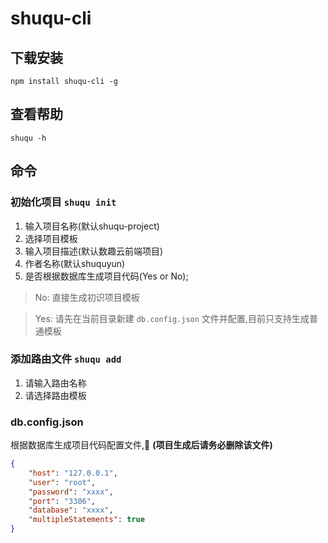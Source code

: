 # shuqu-cli

## 下载安装

```ssh
npm install shuqu-cli -g
```

## 查看帮助

```ssh
shuqu -h
```

## 命令

### 初始化项目 `shuqu init`

1. 输入项目名称(默认shuqu-project)
2. 选择项目模板
3. 输入项目描述(默认数趣云前端项目)
4. 作者名称(默认shuquyun)
5. 是否根据数据库生成项目代码(Yes or No); 

> No: 直接生成初识项目模板

> Yes: 请先在当前目录新建 `db.config.json` 文件并配置,目前只支持生成普通模板


### 添加路由文件 `shuqu add`
    
1. 请输入路由名称
2. 请选择路由模板


### db.config.json 

根据数据库生成项目代码配置文件, **(项目生成后请务必删除该文件)**

```json
{
    "host": "127.0.0.1",
    "user": "root",
    "password": "xxxx",
    "port": "3306",
    "database": "xxxx",
    "multipleStatements": true
}
```
